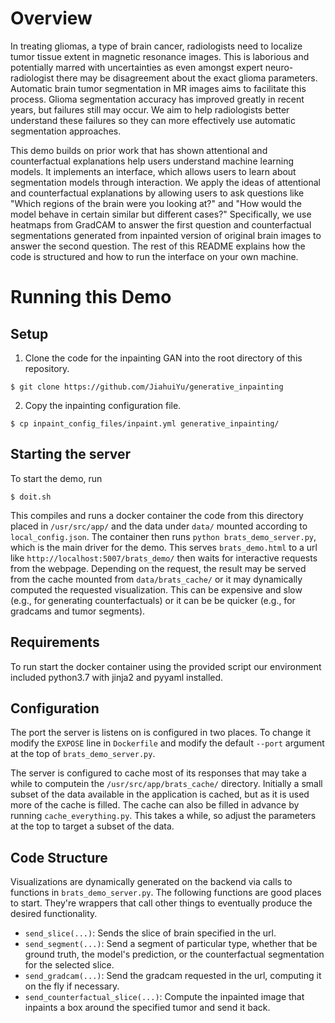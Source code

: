 Overview
===

In treating gliomas, a type of brain cancer, radiologists need to localize
tumor tissue extent in magnetic resonance images. This is laborious and
potentially marred with uncertainties as even amongst expert neuro-radiologist
there may be disagreement about the exact glioma parameters. Automatic brain
tumor segmentation in MR images aims to facilitate this process. Glioma
segmentation accuracy has improved greatly in recent years, but failures still
may occur. We aim to help radiologists better understand these failures so they
can more effectively use automatic segmentation approaches.

This demo builds on prior work that has shown attentional and counterfactual
explanations help users understand machine learning models. It implements an
interface, which allows users to learn about segmentation models through
interaction. We apply the ideas of attentional and counterfactual
explanations by allowing users to ask questions like "Which regions of the
brain were you looking at?" and "How would the model behave in certain similar
but different cases?" Specifically, we use heatmaps from GradCAM to answer the
first question and counterfactual segmentations generated from inpainted
version of original brain images to answer the second question. The rest of
this README explains how the code is structured and how to run the interface on
your own machine.

Running this Demo
===

Setup
---

1. Clone the code for the inpainting GAN into the root directory of
this repository.

```
$ git clone https://github.com/JiahuiYu/generative_inpainting
```

2. Copy the inpainting configuration file.

```
$ cp inpaint_config_files/inpaint.yml generative_inpainting/
```

Starting the server
---

To start the demo, run

    $ doit.sh

This compiles and runs a docker container the code from this directory placed
in `/usr/src/app/` and the data under `data/` mounted according
to `local_config.json`. The container then runs `python brats_demo_server.py`,
which is the main driver for the demo. This serves `brats_demo.html` to
a url like `http://localhost:5007/brats_demo/` then waits for interactive
requests from the webpage. Depending on the request, the result may be served
from the cache mounted from `data/brats_cache/` or it may dynamically computed
the requested visualization. This can be expensive and slow (e.g., for
generating counterfactuals) or it can be be quicker (e.g., for gradcams and
tumor segments).

Requirements
---

To run start the docker container using the provided script our environment
included python3.7 with jinja2 and pyyaml installed.

Configuration
---

The port the server is listens on is configured in two places. To change it
modify the `EXPOSE` line in `Dockerfile` and modify the default `--port`
argument at the top of `brats_demo_server.py`.

The server is configured to cache most of its responses that may take a while
to computein the `/usr/src/app/brats_cache/` directory. Initially a small subset
of the data available in the application is cached, but as it is used more of
the cache is filled. The cache can also be filled in advance by running
`cache_everything.py`. This takes a while, so adjust the parameters at the top
to target a subset of the data.

Code Structure
---

Visualizations are dynamically generated on the backend via calls to functions
in `brats_demo_server.py`. The following functions are good places to start.
They're wrappers that call other things to eventually produce the desired
functionality.

* `send_slice(...)`: Sends the slice of brain specified in the url.
* `send_segment(...)`: Send a segment of particular type, whether that be
    ground truth, the model's prediction, or the counterfactual segmentation
    for the selected slice.
* `send_gradcam(...)`: Send the gradcam requested in the url, computing it on
    the fly if necessary.
* `send_counterfactual_slice(...)`: Compute the inpainted image that inpaints
    a box around the specified tumor and send it back.

